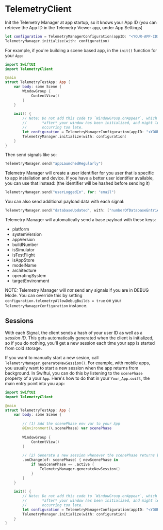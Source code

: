 # TelemetryClient

Init the Telemetry Manager at app startup, so it knows your App ID (you can retrieve the App ID in the Telemetry Viewer app, under App Settings)

````swift
let configuration = TelemetryManagerConfiguration(appID: "<YOUR-APP-ID>")
TelemetryManager.initialize(with: configuration)
````

For example, if you're building a scene based app, in the `init()` function for your `App`:

```swift
import SwiftUI
import TelemetryClient

@main
struct TelemetryTestApp: App {
    var body: some Scene {
        WindowGroup {
            ContentView()
        }
    }
    
    init() {
        // Note: Do not add this code to `WindowGroup.onAppear`, which will be called 
        //       *after* your window has been initialized, and might lead to out initialization
        //       occurring too late.
        let configuration = TelemetryManagerConfiguration(appID: "<YOUR-APP-ID>")
        TelemetryManager.initialize(with: configuration)
    }
}
```

Then send signals like so: 

```swift
TelemetryManager.send("appLaunchedRegularly")
```

Telemetry Manager will create a user identifier for you user that is specific to app installation and device. If you have a better user identifier available, you can use that instead: (the identifier will be hashed before sending it) 

```swift
TelemetryManager.send("userLoggedIn", for: "email")
```

You can also send additional payload data with each signal:

```swift
TelemetryManager.send("databaseUpdated", with: ["numberOfDatabaseEntries": "3831"])
```

Telemetry Manager will automatically send a base payload with these keys: 

- platform
- systemVersion
- appVersion
- buildNumber
- isSimulator
- isTestFlight
- isAppStore 
- modelName
- architecture
- operatingSystem
- targetEnvironment

NOTE: Telemetry Manager will *not* send any signals if you are in DEBUG Mode. You can override this by setting `configuration.telemetryAllowDebugBuilds = true` on your `TelemetryManagerConfiguration` instance.

## Sessions

With each Signal, the client sends a hash of your user ID as well as a *session ID*. This gets automatically generated when the client is initialized, so if you do nothing, you'll get a new session each time your app is started from cold storage.

If you want to manually start a new sesion, call `TelemetryManager.generateNewSession()`. For example, with mobile apps, you usually want to start a new session when the app returns from background. In Swiftui, you can do this by listening to the `scenePhase` property of a your `App`. Here's how to do that in your `Your_App.swift`, the main entry point into you app:

```swift
import SwiftUI
import TelemetryClient

@main
struct TelemetryTestApp: App {
    var body: some Scene {
        
        // (1) Add the scenePhase env var to your App
        @Environment(\.scenePhase) var scenePhase
    
        WindowGroup {
            ContentView()
        }
        
        // (2) Generate a new session whenever the scenePhase returns back to "active", i.e. the app returns from background
        .onChange(of: scenePhase) { newScenePhase in
            if newScenePhase == .active {
                TelemetryManager.generateNewSession()
            }
        }
    }
    
    init() {
        // Note: Do not add this code to `WindowGroup.onAppear`, which will be called 
        //       *after* your window has been initialized, and might lead to out initialization
        //       occurring too late.
        let configuration = TelemetryManagerConfiguration(appID: "<YOUR-APP-ID>")
        TelemetryManager.initialize(with: configuration)
    }
}
```
